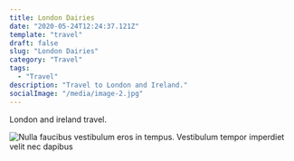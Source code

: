 ```yaml
---
title: London Dairies
date: "2020-05-24T12:24:37.121Z"
template: "travel"
draft: false
slug: "London Dairies"
category: "Travel"
tags:
  - "Travel"
description: "Travel to London and Ireland."
socialImage: "/media/image-2.jpg"
---
```


London and ireland travel.

![Nulla faucibus vestibulum eros in tempus. Vestibulum tempor imperdiet velit nec dapibus](/media/image-2.jpg)